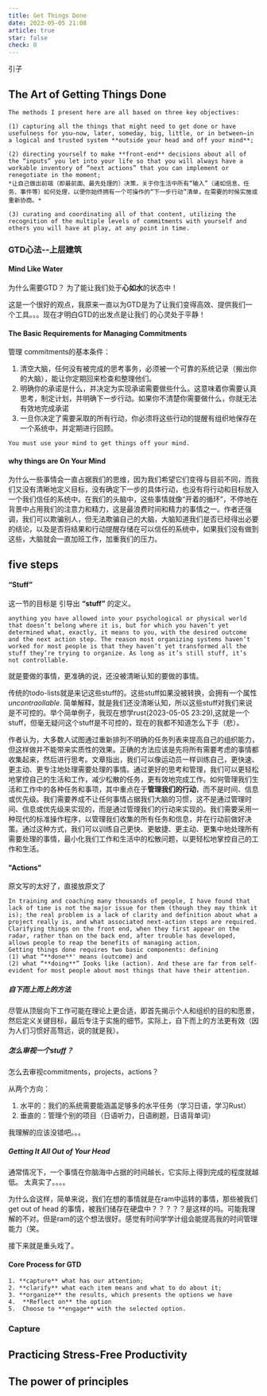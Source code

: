 ```yaml
---
title: Get Things Done
date: 2023-05-05 21:08
article: true
star: false
check: 0
---
```


引子


## The Art of Getting Things Done
```ad-info openup
The methods I present here are all based on three key objectives: 

(1) capturing all the things that might need to get done or have usefulness for you—now, later, someday, big, little, or in between—in a logical and trusted system **outside your head and off your mind**;

(2) directing yourself to make **front-end** decisions about all of the “inputs” you let into your life so that you will always have a workable inventory of “next actions” that you can implement or renegotiate in the moment;
*让自己做出前端（即最前面、最先处理的）决策，关于你生活中所有“输入”（诸如信息、任务、事件等）如何处理，以便你始终拥有一个可操作的“下一步行动”清单，在需要的时候实施或重新协商。*

(3) curating and coordinating all of that content, utilizing the recognition of the multiple levels of commitments with yourself and others you will have at play, at any point in time.
```


### GTD心法--上层建筑
#### Mind Like Water
为什么需要GTD？ 为了能让我们处于**心如水**的状态中！

这是一个很好的观点，我原来一直以为GTD是为了让我们变得高效、提供我们一个工具。。。现在才明白GTD的出发点是让我们 的心灵处于平静！

#### The Basic Requirements for Managing Commitments
管理 commitments的基本条件：
1. 清空大脑，任何没有被完成的思考事务，必须被一个可靠的系统记录（搬出你的大脑），能让你定期回来检查和整理他们。
2. 明确你的承诺是什么，并决定为实现承诺需要做些什么。这意味着你需要认真思考，制定计划，并明确下一步行动。如果你不清楚你需要做什么，你就无法有效地完成承诺
3. 一旦你决定了需要采取的所有行动，你必须将这些行动的提醒有组织地保存在一个系统中，并定期进行回顾。　

```ad-danger
You must use your mind to get things off your mind.
```



#### why things are On Your Mind
为什么一些事情会一直占据我们的思维，因为我们希望它们变得与目前不同，而我们又没有清晰地定义目标，没有确定下一步的具体行动，也没有将行动和目标放入一个我们信任的系统中。在我们的头脑中，这些事情就像“开着的循环”，不停地在背景中占用我们的注意力和精力，这是最浪费时间和精力的事情之一。作者还强调，我们可以欺骗别人，但无法欺骗自己的大脑，大脑知道我们是否已经得出必要的结论，以及是否将结果和行动提醒存储在可以信任的系统中，如果我们没有做到这些，大脑就会一直加班工作，加重我们的压力。

## five steps
#### “Stuff”
这一节的目标是 引导出 **“stuff”** 的定义。
```ad-info 定义
anything you have allowed into your psychological or physical world that doesn’t belong where it is, but for which you haven’t yet determined what, exactly, it means to you, with the desired outcome and the next action step. The reason most organizing systems haven’t worked for most people is that they haven’t yet transformed all the stuff they’re trying to organize. As long as it’s still stuff, it’s not controllable.
```
就是要做的事情，更准确的说，还没被清晰认知的要做的事情。

传统的todo-lists就是来记这些stuff的。这些stuff如果没被转换，会拥有一个属性*uncontraollable*.  简单解释，就是我们还没清晰认知，所以这些stuff对我们来说是不可控的。举个简单例子，我现在想学rust(2023-05-05 23:29),这就是一个stuff，但毫无疑问这个stuff是不可控的，现在的我都不知道怎么下手（悲）。

作者认为，大多数人试图通过重新排列不明确的任务列表来提高自己的组织能力，但这样做并不能带来实质性的效果。正确的方法应该是先将所有需要考虑的事情都收集起来，然后进行思考。文章指出，我们可以像运动员一样训练自己，更快速、更主动、更专注地处理需要处理的事情。通过更好的思考和管理，我们可以更轻松地掌控自己的生活和工作，减少松散的任务，更有效地完成工作。如何管理我们生活和工作中的各种任务和事项，其中重点在于**管理我们的行动**，而不是时间、信息或优先级。我们需要养成不让任何事情占据我们大脑的习惯，这不是通过管理时间、信息或优先级来实现的，而是通过管理我们的行动来实现的。我们需要采用一种现代的标准操作程序，以管理我们收集的所有任务和信息，并在行动前做好决策。通过这种方式，我们可以训练自己更快、更敏捷、更主动、更集中地处理所有需要处理的事情，最小化我们工作和生活中的松散问题，以更轻松地掌控自己的工作和生活。

#### "Actions"
原文写的太好了，直接放原文了

```ad-tip
In training and coaching many thousands of people, I have found that lack of time is not the major issue for them (though they may think it is); the real problem is a lack of clarity and definition about what a project really is, and what associated next-action steps are required. Clarifying things on the front end, when they first appear on the radar, rather than on the back end, after trouble has developed, allows people to reap the benefits of managing action.
Getting things done requires two basic components: defining 
(1) what “**done**' means (outcome) and 
(2) what “**doing**” Iooks like (action). And these are far from self-evident for most people about most things that have their attention.
```

##### 自下而上而上的方法
尽管从顶层向下工作可能在理论上更合适，即首先揭示个人和组织的目的和愿景，然后定义关键目标，最后专注于实施的细节。实际上，自下而上的方法更有效（因为人们习惯好高骛远，说的就是我）。

##### 怎么审视一个stuff？
怎么去审视commitments，projects，actions？

从两个方向：
1. 水平的：我们的系统需要能涵盖足够多的水平任务（学习日语，学习Rust）
2. 垂直的：管理个别的项目（日语听力，日语刷题，日语背单词）　

我理解的应该没错吧。。。

##### Getting It All Out of Your Head
通常情况下，一个事情在你脑海中占据的时间越长，它实际上得到完成的程度就越低。
太真实了。。。。

为什么会这样，简单来说，我们在想的事情就是在ram中运转的事情，那些被我们get out of head 的事情，被我们储存在硬盘中？？？？？是这样的吗。可能我理解的不对。但是ram的这个想法很好。感觉有时间学学计组会能提高我的时间管理能力（笑。

接下来就是重头戏了。

#### Core Process for GTD
 
```ad-info five/ssteps
1. **capture** what has our attention;
2. **clarify** what each item means and what to do about it;
3. **organize** the results, which presents the options we have
4.  **Reflect on** the option
5.  Choose to **engage** with the selected option.
```

### Capture


## Practicing Stress-Free Productivity

## The power of principles
